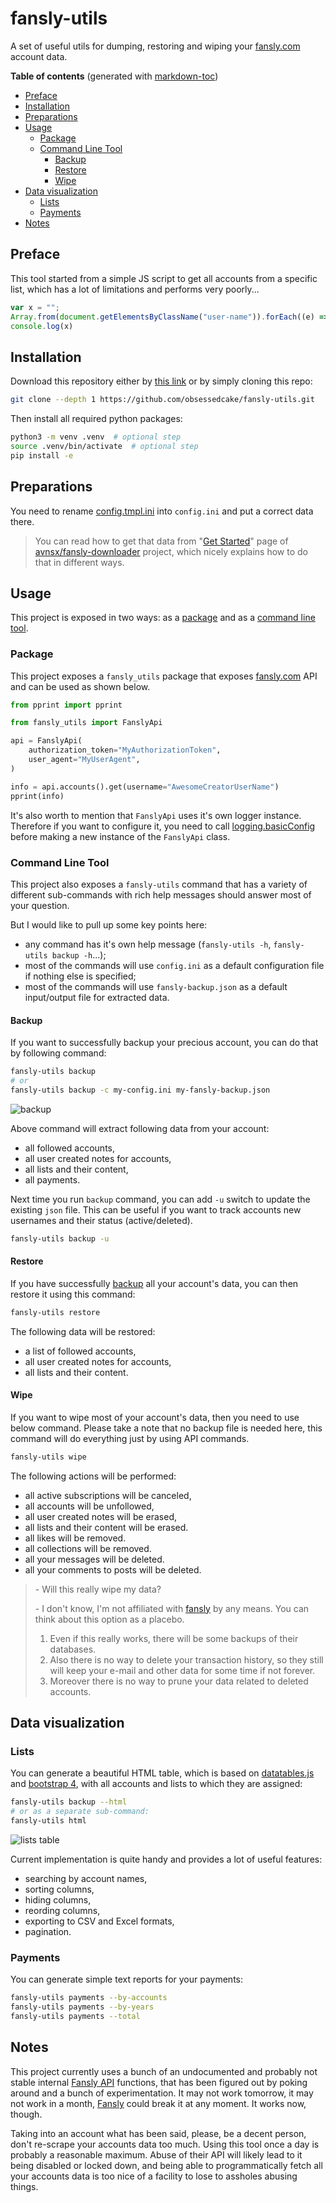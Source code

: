 # fansly-utils

A set of useful utils for dumping, restoring and wiping your [fansly.com](fansly.com) account data.

**Table of contents** (generated with [markdown-toc](http://ecotrust-canada.github.io/markdown-toc/))

- [Preface](#preface)
- [Installation](#installation)
- [Preparations](#preparations)
- [Usage](#usage)
  - [Package](#package)
  - [Command Line Tool](#command-line-tool)
    - [Backup](#backup)
    - [Restore](#restore)
    - [Wipe](#wipe)
- [Data visualization](#data-visualization)
  - [Lists](#lists)
  - [Payments](#payments)
- [Notes](#notes)

## Preface

This tool started from a simple JS script to get all accounts from a specific list, which has a lot of limitations and performs very poorly...

```js
var x = "";
Array.from(document.getElementsByClassName("user-name")).forEach((e) => x += e.innerText + "\n" );
console.log(x)
```

## Installation

Download this repository either by [this link](archive/refs/heads/master.zip) or by simply cloning this repo:

```bash
git clone --depth 1 https://github.com/obsessedcake/fansly-utils.git
```

Then install all required python packages:

```bash
python3 -m venv .venv  # optional step
source .venv/bin/activate  # optional step
pip install -e
```

## Preparations

You need to rename [config.tmpl.ini](config.tmpl.ini) into `config.ini` and put a correct data there.

> You can read how to get that data from "[Get Started](https://github.com/Avnsx/fansly-downloader/wiki/Get-Started)" page of [avnsx/fansly-downloader](https://github.com/Avnsx/fansly-downloader) project, which nicely explains how to do that in different ways.

## Usage

This project is exposed in two ways: as a [package](#package) and as a [command line tool](#command-line-tool).

### Package

This project exposes a `fansly_utils` package that exposes [fansly.com](fansly.com) API and can be used as shown below.

```python
from pprint import pprint

from fansly_utils import FanslyApi

api = FanslyApi(
    authorization_token="MyAuthorizationToken",
    user_agent="MyUserAgent",
)

info = api.accounts().get(username="AwesomeCreatorUserName")
pprint(info)
```

It's also worth to mention that `FanslyApi` uses it's own logger instance.
Therefore if you want to configure it, you need to call [logging.basicConfig](https://docs.python.org/3/library/logging.html#logging.basicConfig) before making a new instance of the `FanslyApi` class.

### Command Line Tool

This project also exposes a `fansly-utils` command that has a variety of different sub-commands with rich help messages should answer most of your question.

But I would like to pull up some key points here:

- any command has it's own help message (`fansly-utils -h`, `fansly-utils backup -h`...);
- most of the commands will use `config.ini` as a default configuration file if nothing else is specified;
- most of the commands will use `fansly-backup.json` as a default input/output file for extracted data.

#### Backup

If you want to successfully backup your precious account, you can do that by following command:

```bash
fansly-utils backup
# or
fansly-utils backup -c my-config.ini my-fansly-backup.json
```

![backup](.imgs/backup.gif)

Above command will extract following data from your account:

- all followed accounts,
- all user created notes for accounts,
- all lists and their content,
- all payments.

Next time you run `backup` command, you can add `-u` switch to update the existing `json` file. This can be useful if you want to track accounts new usernames and their status (active/deleted).

```bash
fansly-utils backup -u
```

#### Restore

If you have successfully [backup](#backup) all your account's data, you can then restore it using this command:

```bash
fansly-utils restore
```

The following data will be restored:

- a list of followed accounts,
- all user created notes for accounts,
- all lists and their content.

#### Wipe

If you want to wipe most of your account's data, then you need to use below command.
Please take a note that no backup file is needed here, this command will do everything just by using API commands.

```bash
fansly-utils wipe
```

The following actions will be performed:

- all active subscriptions will be canceled,
- all accounts will be unfollowed,
- all user created notes will be erased,
- all lists and their content will be erased.
- all likes will be removed.
- all collections will be removed.
- all your messages will be deleted.
- all your comments to posts will be deleted.

> \- Will this really wipe my data?
>
> \- I don't know, I'm not affiliated with [fansly](fansly.com) by any means.
> You can think about this option as a placebo.
> 1. Even if this really works, there will be some backups of their databases.
> 2. Also there is no way to delete your transaction history, so they still will keep your e-mail and other data for some time if not forever.
> 3. Moreover there is no way to prune your data related to deleted accounts.

## Data visualization

### Lists

You can generate a beautiful HTML table, which is based on [datatables.js](https://datatables.net) and [bootstrap 4](https://getbootstrap.com/docs/4.6/getting-started/introduction/), with all accounts and lists to which they are assigned:

```bash
fansly-utils backup --html
# or as a separate sub-command:
fansly-utils html
```

![lists table](.imgs/lists-table.png)

Current implementation is quite handy and provides a lot of useful features:

- searching by account names,
- sorting columns,
- hiding columns,
- reording columns,
- exporting to CSV and Excel formats,
- pagination.

### Payments

You can generate simple text reports for your payments:

```bash
fansly-utils payments --by-accounts
fansly-utils payments --by-years
fansly-utils payments --total
```

## Notes

This project currently uses a bunch of an undocumented and probably not stable internal [Fansly API](fansly.com) functions, that has been figured out by poking around and a bunch of experimentation.
It may not work tomorrow, it may not work in a month, [Fansly](fansly.com) could break it at any moment.
It works now, though.

Taking into an account what has been said, please, be a decent person, don't re-scrape your accounts data too much.
Using this tool once a day is probably a reasonable maximum.
Abuse of their API will likely lead to it being disabled or locked down, and being able to programmatically fetch all your accounts data is too nice of a facility to lose to assholes abusing things.
